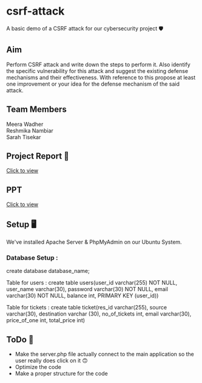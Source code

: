 # csrf-attack 
A basic demo of a CSRF attack for our cybersecurity project :shield:

## Aim 
Perform CSRF attack and write down the steps to perform it. Also identify the specific
vulnerability for this attack and suggest the existing defense mechanisms and their
effectiveness. With reference to this propose at least one improvement or your idea for the
defense mechanism of the said attack.

## Team Members
Meera Wadher<br>
Reshmika Nambiar<br>
Sarah Tisekar


## Project Report :page_facing_up:
<a href="https://drive.google.com/file/d/1GqoYllYsBalhrgwYxC3gcaQgsXLx1MRc/view?usp=sharing" target="_blank" rel=”noreferrer”>Click to view</a>


## PPT
<a href="https://drive.google.com/file/d/1ndLb-XkornTDNqGo9rFuTSFiZ97n3J5C/view?usp=sharing" target="_blank" rel=”noreferrer”>Click to view</a>


## Setup :desktop_computer:

We've installed Apache Server & PhpMyAdmin on our Ubuntu System.

### Database Setup :

create database database_name;

Table for users :
create table users(user_id varchar(255) NOT NULL, user_name varchar(30), password
varchar(30) NOT NULL, email varchar(30) NOT NULL, balance int, PRIMARY KEY (user_id))

Table for tickets :
create table ticket(res_id varchar(255), source varchar(30), destination varchar (30),
no_of_tickets int, email varchar(30), price_of_one int, total_price int)


## ToDo :memo:
- Make the server.php file actually connect to the main application so the user really does click on it :upside_down_face:
- Optimize the code
- Make a proper structure for the code

